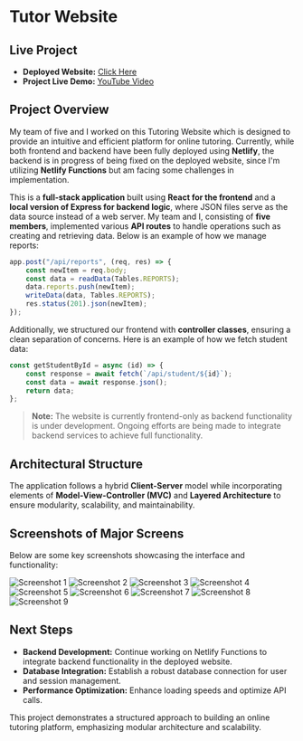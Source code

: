 # Tutor Website

## Live Project
- **Deployed Website:** [Click Here](https://sprightly-kitten-69d268.netlify.app)
- **Project Live Demo:** [YouTube Video](https://www.youtube.com/watch?v=z4kNH7HaTiQ)

## Project Overview
My team of five and I worked on this Tutoring Website which is designed to provide an intuitive and efficient platform for online tutoring. Currently, while both frontend and backend have been fully deployed using **Netlify**, the backend is in progress of being fixed on the deployed website, since I'm utilizing **Netlify Functions** but am facing some challenges in implementation.

This is a **full-stack application** built using **React for the frontend** and a **local version of Express for backend logic**, where JSON files serve as the data source instead of a web server. My team and I, consisting of **five members**, implemented various **API routes** to handle operations such as creating and retrieving data. Below is an example of how we manage reports:

```javascript
app.post("/api/reports", (req, res) => {
    const newItem = req.body;
    const data = readData(Tables.REPORTS);
    data.reports.push(newItem);
    writeData(data, Tables.REPORTS);
    res.status(201).json(newItem);
});
```

Additionally, we structured our frontend with **controller classes**, ensuring a clean separation of concerns. Here is an example of how we fetch student data:

```javascript
const getStudentById = async (id) => {
    const response = await fetch(`/api/student/${id}`);
    const data = await response.json();
    return data;
};
```

> **Note:** The website is currently frontend-only as backend functionality is under development. Ongoing efforts are being made to integrate backend services to achieve full functionality.

## Architectural Structure
The application follows a hybrid **Client-Server** model while incorporating elements of **Model-View-Controller (MVC)** and **Layered Architecture** to ensure modularity, scalability, and maintainability.

## Screenshots of Major Screens
Below are some key screenshots showcasing the interface and functionality:

![Screenshot 1](https://github.com/user-attachments/assets/d16410c3-7efd-4287-b5d6-1c4dcdc2ec34)
![Screenshot 2](https://github.com/user-attachments/assets/7a5e94b7-7318-4b9e-9461-1a3bee50c55b)
![Screenshot 3](https://github.com/user-attachments/assets/bda2fedd-46ce-4f0b-bd68-db1d2ae1a523)
![Screenshot 4](https://github.com/user-attachments/assets/e2c74cb9-ae4e-41bf-87f1-195a4511e9fd)
![Screenshot 5](https://github.com/user-attachments/assets/1676db7b-77c2-400a-9b65-055494dba09a)
![Screenshot 6](https://github.com/user-attachments/assets/4971e584-a384-4289-a916-f1fb320772ff)
![Screenshot 7](https://github.com/user-attachments/assets/42bdacab-4c28-483e-ae20-3e54794c9e71)
![Screenshot 8](https://github.com/user-attachments/assets/36b1e41b-dcb6-4539-b668-c236478e28db)
![Screenshot 9](https://github.com/user-attachments/assets/f581542d-bade-45b0-aa72-d18d860f5a58)

## Next Steps
- **Backend Development:** Continue working on Netlify Functions to integrate backend functionality in the deployed website.
- **Database Integration:** Establish a robust database connection for user and session management.
- **Performance Optimization:** Enhance loading speeds and optimize API calls.

This project demonstrates a structured approach to building an online tutoring platform, emphasizing modular architecture and scalability. 

